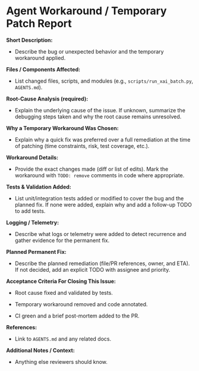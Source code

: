 <!-- ISSUE TEMPLATE: Agent Implementation Constraints
This template is used to create issues when an agent or contributor makes a temporary
workaround (fallback, duplicate request, or ad-hoc patch) that masks an underlying bug.
Use this template to ensure the workaround is documented, justified, and tracked for
follow-up remediation.
-->

# Agent Workaround / Temporary Patch Report

**Short Description:**

- Describe the bug or unexpected behavior and the temporary workaround applied.

**Files / Components Affected:**

- List changed files, scripts, and modules (e.g., `scripts/run_xai_batch.py`, `AGENTS.md`).

**Root-Cause Analysis (required):**

- Explain the underlying cause of the issue. If unknown, summarize the debugging steps taken and why the root cause remains unresolved.

**Why a Temporary Workaround Was Chosen:**

- Explain why a quick fix was preferred over a full remediation at the time of patching (time constraints, risk, test coverage, etc.).

**Workaround Details:**

- Provide the exact changes made (diff or list of edits). Mark the workaround with `TODO: remove` comments in code where appropriate.

**Tests & Validation Added:**

- List unit/integration tests added or modified to cover the bug and the planned fix. If none were added, explain why and add a follow-up TODO to add tests.

**Logging / Telemetry:**

- Describe what logs or telemetry were added to detect recurrence and gather evidence for the permanent fix.

**Planned Permanent Fix:**

- Describe the planned remediation (file/PR references, owner, and ETA). If not decided, add an explicit TODO with assignee and priority.

**Acceptance Criteria For Closing This Issue:**

- Root cause fixed and validated by tests.

- Temporary workaround removed and code annotated.

- CI green and a brief post-mortem added to the PR.

**References:**

- Link to `AGENTS.md` and any related docs.

**Additional Notes / Context:**

- Anything else reviewers should know.
